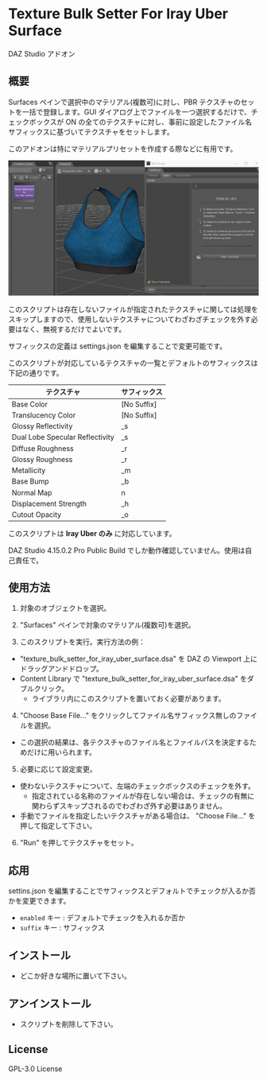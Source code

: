 # Texture Bulk Setter For Iray Uber Surface
DAZ Studio アドオン

## 概要
Surfaces ペインで選択中のマテリアル(複数可)に対し、PBR テクスチャのセットを一括で登録します。GUI ダイアログ上でファイルを一つ選択するだけで、チェックボックスが ON の全てのテクスチャに対し、事前に設定したファイル名サフィックスに基づいてテクスチャをセットします。

このアドオンは特にマテリアルプリセットを作成する際などに有用です。

![screen1](screen1.gif 'screen1')

このスクリプトは存在しないファイルが指定されたテクスチャに関しては処理をスキップしますので、使用しないテクスチャについてわざわざチェックを外す必要はなく、無視するだけでよいです。

サフィックスの定義は settings.json を編集することで変更可能です。

このスクリプトが対応しているテクスチャの一覧とデフォルトのサフィックスは下記の通りです。

| テクスチャ | サフィックス |
| ------- | ------ |
| Base Color | [No Suffix] |
| Translucency Color | [No Suffix] |
| Glossy Reflectivity | _s |
| Dual Lobe Specular Reflectivity | _s |
| Diffuse Roughness | _r |
| Glossy Roughness | _r |
| Metallicity | _m |
| Base Bump | _b |
| Normal Map | n |
| Displacement Strength | _h |
| Cutout Opacity | _o |

このスクリプトは **Iray Uber のみ** に対応しています。

DAZ Studio 4.15.0.2 Pro Public Build でしか動作確認していません。使用は自己責任で。

## 使用方法
1. 対象のオブジェクトを選択。

2. "Surfaces" ペインで対象のマテリアル(複数可)を選択。

3. このスクリプトを実行。実行方法の例：
  * "texture_bulk_setter_for_iray_uber_surface.dsa" を DAZ の Viewport 上にドラッグアンドドロップ。
  * Content Library で "texture_bulk_setter_for_iray_uber_surface.dsa" をダブルクリック。
    - ライブラリ内にこのスクリプトを置いておく必要があります。

4. "Choose Base File..." をクリックしてファイル名サフィックス無しのファイルを選択。
  * この選択の結果は、各テクスチャのファイル名とファイルパスを決定するためだけに用いられます。

5. 必要に応じて設定変更。
  * 使わないテクスチャについて、左端のチェックボックスのチェックを外す。
    - 指定されている名称のファイルが存在しない場合は、チェックの有無に関わらずスキップされるのでわざわざ外す必要はありません。
  * 手動でファイルを指定したいテクスチャがある場合は、 "Choose File..." を押して指定して下さい。

6. "Run" を押してテクスチャをセット。

## 応用
settins.json を編集することでサフィックスとデフォルトでチェックが入るか否かを変更できます。

* `enabled` キー : デフォルトでチェックを入れるか否か
* `suffix` キー : サフィックス

## インストール
* どこか好きな場所に置いて下さい。

## アンインストール
* スクリプトを削除して下さい。

## License
GPL-3.0 License 
